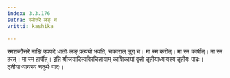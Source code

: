 ```yaml
---
index: 3.3.176
sutra: स्मौत्तरे लङ् च
vritti: kashika

---
```

स्मशब्दौत्तरे माङि उपपदे धातोः लङ् प्रत्ययो भवति, चकाराल् लुग् च। मा स्म करोत्। मा स्म कार्षीत्। मा स्म हरत्। मा स्म हार्षीत्। इति श्रीजयादित्यविरचितायाम् काशिकायां वृत्तौ तृतीयाध्यायस्य तृतीयः पादः। तृतीयाध्यायस्य चतुर्थः पादः।